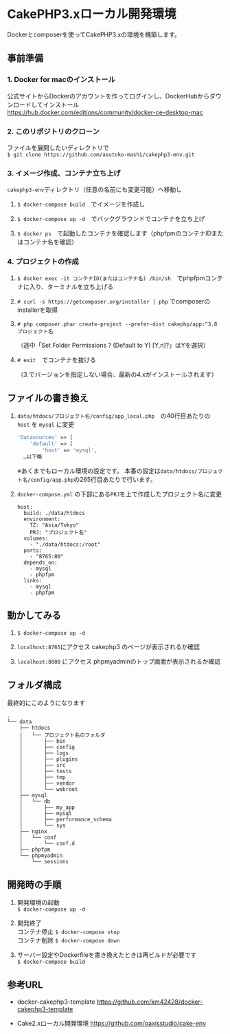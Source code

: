 # CakePHP3.xローカル開発環境

Dockerとcomposerを使ってCakePHP3.xの環境を構築します。

## 事前準備

### 1. Docker for macのインストール

公式サイトからDockerのアカウントを作ってログインし、DockerHubからダウンロードしてインストール  
https://hub.docker.com/editions/community/docker-ce-desktop-mac

### 2. このリポジトリのクローン

ファイルを展開したいディレクトリで  
`$ git clone https://github.com/asutoko-mashi/cakephp3-env.git`

### 3. イメージ作成、コンテナ立ち上げ

`cakephp3-env`ディレクトリ（任意の名前にも変更可能）へ移動し
1. `$ docker-compose build`　でイメージを作成し

2. `$ docker-compose up -d`　でバックグラウンドでコンテナを立ち上げ

3. `$ docker ps`　で起動したコンテナを確認します（phpfpmのコンテナIDまたはコンテナ名を確認）

### 4. プロジェクトの作成
1. `$ docker exec -it コンテナID(またはコンテナ名) /bin/sh`　でphpfpmコンテナに入り、ターミナルを立ち上げる

2. `# curl -s https://getcomposer.org/installer | php` でcomposerのinstallerを取得

3. `# php composer.phar create-project --prefer-dist cakephp/app:^3.8 プロジェクト名`

    （途中「Set Folder Permissions ? (Default to Y) [Y,n]?」はYを選択）

4. `# exit`　でコンテナを抜ける

    （3.でバージョンを指定しない場合、最新の4.xがインストールされます）

## ファイルの書き換え

1. `data/htdocs/プロジェクト名/config/app_local.php`　の40行目あたりの `host` を `mysql` に変更
    ```php
    'Datasources' => [
        'default' => [
            'host' => 'mysql',
      …以下略
    ```
    ※あくまでもローカル環境の設定です。
    本番の設定は`data/htdocs/プロジェクト名/config/app.php`の265行目あたりで行います。

2. `docker-compose.yml` の下部にある`PRJ`を上で作成したプロジェクト名に変更
    ```text
    host:
      build: ./data/htdocs
      environment:
        TZ: "Asia/Tokyo"
        PRJ: "プロジェクト名"
      volumes:
        - "./data/htdocs:/root"
      ports:
        - "8765:80"
      depends_on:
        - mysql
        - phpfpm
      links:
        - mysql
        - phpfpm
      ```


## 動かしてみる

1. `$ docker-compose up -d`

2. `localhost:8765`にアクセス cakephp3 のページが表示されるか確認

3. `localhost:8080` にアクセス phpmyadminのトップ画面が表示されるか確認


## フォルダ構成

最終的にこのようになります

```text
.
└── data
    ├── htdocs
    │   └── プロジェクト名のフォルダ
    │       ├── bin
    │       ├── config
    │       ├── logs
    │       ├── plugins
    │       ├── src
    │       ├── tests
    │       ├── tmp
    │       ├── vendor
    │       └── webroot
    ├── mysql
    │   └── db
    │       ├── my_app
    │       ├── mysql
    │       ├── performance_schema
    │       └── sys
    ├── nginx
    │   └── conf
    │       └── conf.d
    ├── phpfpm
    └── phpmyadmin
        └── sessions
```

## 開発時の手順

1. 開発環境の起動  
  `$ docker-compose up -d`

2. 開発終了  
  コンテナ停止 `$ docker-compose stop`  
  コンテナ削除 `$ docker-compose down`

3. サーバー設定やDockerfileを書き換えたときは再ビルドが必要です  
  `$ docker-compose build`


## 参考URL

- docker-cakephp3-template
   https://github.com/km42428/docker-cakephp3-template

- Cake2.xローカル開発環境
   https://github.com/oaxisstudio/cake-env